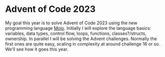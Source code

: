 # Advent of Code 2023

My goal this year is to solve Advent of Code 2023 using the new programming language [Mojo](). Initially I will explore the language basics: variables, data types, control flow, loops, functions, classes?/structs, ownership. In parallel I will be solving the Advent challenges. Normally the first ones are quite easy, scaling in complexity at around challenge 16 or so. We'll see how it goes this year.
